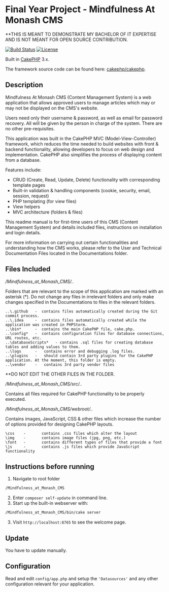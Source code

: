 # Final Year Project - Mindfulness At Monash CMS

**THIS IS MEANT TO DEMONSTRATE MY BACHELOR OF IT EXPERTISE AND IS NOT MEANT FOR OPEN SOURCE CONTRIBUTION.

[![Build Status](https://img.shields.io/travis/cakephp/app/master.svg?style=flat-square)](https://travis-ci.org/cakephp/app)
[![License](https://img.shields.io/packagist/l/cakephp/app.svg?style=flat-square)](https://packagist.org/packages/cakephp/app)

Built in [CakePHP](https://cakephp.org) 3.x.

The framework source code can be found here: [cakephp/cakephp](https://github.com/cakephp/cakephp).

## Description

Mindfulness At Monash CMS (Content Management System) is a web application that allows approved users to manage articles which may or may not be displayed on the CMS's website.

Users need only their username & password, as well as email for password recovery. All will be given by the person in charge of the system. There are no other pre-requisites.

This application was built in the CakePHP MVC (Model-View-Controller) framework, which reduces the time needed to build websites with front & backend functionality, allowing developers to focus on web design and implementation. CakePHP also simplifies the process of displaying content from a database. 

Features include:

- CRUD (Create, Read, Update, Delete) functionality with corresponding template pages
- Built-in validation & handling components (cookie, security, email, session, request)
- PHP templating (for view files)
- View helpers 
- MVC architecture (folders & files)

This readme manual is for first-time users of this CMS (Content Management System) and details included files, instructions on installation and login details.

For more information on carrying out certain functionalities and understanding how the CMS works, please refer to the User and Technical Documentation Files located in the Documentations folder.

## Files Included 

*/Mindfulness_at_Monash_CMS/..*

Folders that are relevant to the scope of this application are marked with an asterisk (\*). Do not change any files in irrelevant folders and only make changes specified in the Documentations to files in the relevant folders.

    ..\.github   -  contains files automatically created during the Git commit process.
    ..\.idea     -  contains files automatically created while the application was created in PHPStorm.
    ..\bin*      -	contains the main CakePHP file, cake.php.
    ..\config*   - 	contains configuration files for database connections, URL routes, etc.
    ..\databaseScripts*   -	contains .sql files for creating database tables and adding values to them.
    ..\logs      -   contains error and debugging .log files.
    ..\plugins   -   should contain 3rd party plugins for the CakePHP application. At the moment, this folder is empty.
    ..\vendor    -   contains 3rd party vendor files

**DO NOT EDIT THE OTHER FILES IN THE FOLDER.

*/Mindfulness_at_Monash_CMS/src/..*

Contains all files required for CakePHP functionality to be properly executed. 

*/Mindfulness_at_Monash_CMS/webroot/..*

Contains images, JavaScript, CSS & other files which increase the number of options provided for designing CakePHP layouts.

    \css    -   	contains .css files which alter the layout
    \img 	- 	    contains image files (jpg, png, etc.)
    \font   -   	contains different types of files that provide a font
    \js     -	    contains .js files which provide JavaScript functionality

## Instructions before running

1. Navigate to root folder 

```bash
/Mindfulness_at_Monash_CMS
```

2. Enter `composer self-update` in command line.
3. Start up the built-in webserver with:

```bash
/Mindfulness_at_Monash_CMS/bin/cake server
```

3. Visit `http://localhost:8765` to see the welcome page.

## Update

You have to update manually.

## Configuration

Read and edit `config/app.php` and setup the `'Datasources'` and any other
configuration relevant for your application.

